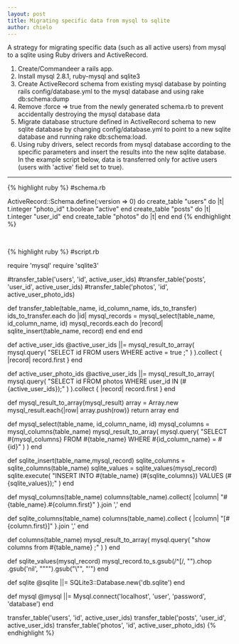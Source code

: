 ```yaml
---
layout: post
title: Migrating specific data from mysql to sqlite
author: chielo
---
```

A strategy for migrating specific data (such as all active users) from mysql to a sqlite using Ruby drivers and ActiveRecord.

1. Create/Commandeer a rails app.
2. Install mysql 2.8.1, ruby-mysql and sqlite3
3. Create ActiveRecord schema from existing mysql database by pointing rails config/database.yml to the mysql database and using rake db:schema:dump
4. Remove :force => true from the newly generated schema.rb to prevent accidentally destroying the mysql database data
5. Migrate database structure defined in ActiveRecord schema to new sqlite database by changing config/database.yml to point to a new sqlite database and running rake db:schema:load.
6. Using ruby drivers, select records from mysql database according to the specific parameters and insert the results into the new sqlite database. In the example script below, data is transferred only for active users (users with 'active' field set to true).

------

{% highlight ruby %}
#schema.rb

ActiveRecord::Schema.define(:version => 0) do
  create_table "users" do |t|
    t.integer "photo_id"
    t.boolean "active"
  end
  create_table "posts"  do |t|
    t.integer "user_id"
  end
  create_table "photos" do |t|
  end
end
{% endhighlight %}

</br>

{% highlight ruby %}
#script.rb

require 'mysql'
require 'sqlite3'

#transfer_table('users', 'id', active_user_ids)
#transfer_table('posts', 'user_id', active_user_ids)
#transfer_table('photos', 'id', active_user_photo_ids)

def transfer_table(table_name, id_column_name, ids_to_transfer)
  ids_to_transfer.each do |id|
    mysql_records = mysql_select(table_name, id_column_name, id)
    mysql_records.each do |record|
      sqlite_insert(table_name, record)
    end
  end
end

def active_user_ids
  @active_user_ids ||= mysql_result_to_array(
    mysql.query(
      "SELECT id FROM users
       WHERE active = true ;"
    )
  ).collect { |record| record.first }
end

def active_user_photo_ids
  @active_user_ids ||= mysql_result_to_array(
    mysql.query(
      "SELECT id FROM photos
       WHERE user_id IN (#{active_user_ids});"
    )
  ).collect { |record| record.first }
end

def mysql_result_to_array(mysql_result)
   array = Array.new
   mysql_result.each{|row| array.push(row)}
   return array
end

def mysql_select(table_name, id_column_name, id)
  mysql_columns = mysql_columns(table_name)
  mysql_result_to_array(
    mysql.query(
      "SELECT #{mysql_columns}
       FROM #{table_name}
       WHERE #{id_column_name} = #{id}"
    )
  )
end

def sqlite_insert(table_name,mysql_record)
  sqlite_columns =  sqlite_columns(table_name)
  sqlite_values = sqlite_values(mysql_record)
  sqlite.execute(
    "INSERT INTO #{table_name} (#{sqlite_columns})
     VALUES (#{sqlite_values});"
  )
end

def mysql_columns(table_name)
  columns(table_name).collect{ |column|
    "#{table_name}.#{column.first}"
  }.join ','
end

def sqlite_columns(table_name)
  columns(table_name).collect { |column|
    "[#{column.first}]"
  }.join ','
end

def columns(table_name)
  mysql_result_to_array(
    mysql.query(
      "show columns from #{table_name} ;"
    )
  )
end

def sqlite_values(mysql_record)
  mysql_record.to_s.gsub(/^\[/, "").chop
  .gsub('nil', "\"\"").gsub("\\\"", "'")
end


def sqlite
  @sqlite ||= SQLite3::Database.new('db.sqlite')
end

def mysql
  @mysql ||= Mysql.connect('localhost', 'user', 'password', 'database')
end

transfer_table('users', 'id', active_user_ids)
transfer_table('posts', 'user_id', active_user_ids)
transfer_table('photos', 'id', active_user_photo_ids)
{% endhighlight %}
